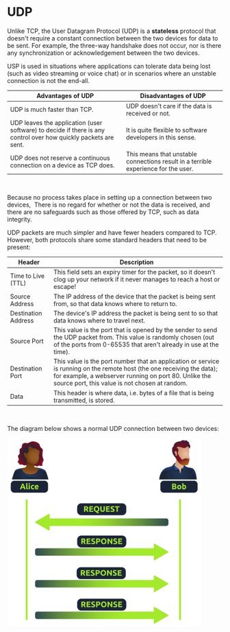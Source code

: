 # UDP

Unlike TCP, the User Datagram Protocol (UDP) is a **stateless** protocol that doesn't require a constant connection between the two devices for data to be sent. For example, the three-way handshake does not occur, nor is there any synchronization or acknowledgement between the two devices.

USP is used in situations where applications can tolerate data being lost (such as video streaming or voice chat) or in scenarios where an unstable connection is not the end-all.

| **Advantages of <span style="color: inherit;">UDP</span>** | **Disadvantages of <span style="color: inherit;">UDP</span>** |
| --- | --- |
| <span style="color: inherit;">UDP</span> is much faster than <span style="color: inherit;">TCP</span>. | UDP doesn't care if the data is received or not. |
| <span style="color: inherit;">UDP</span> leaves the application (user software) to decide if there is any control over how quickly packets are sent. | It is quite flexible to software developers in this sense. |
| <span style="color: inherit;">UDP</span> does not reserve a continuous connection on a device as <span style="color: inherit;">TCP</span> does. | This means that unstable connections result in a terrible experience for the user. |

&nbsp;

Because no process takes place in setting up a connection between two devices,  There is no regard for whether or not the data is received, and there are no safeguards such as those offered by TCP, such as data integrity.

UDP packets are much simpler and have fewer headers compared to TCP. However, both protocols share some standard headers that need to be present:

| **Header** | **Description** |
| --- | --- |
| Time to Live (<span style="color: inherit;">TTL</span>) | This field sets an expiry timer for the packet, so it doesn't clog up your network if it never manages to reach a host or escape! |
| Source Address | The IP address of the device that the packet is being sent from, so that data knows where to return to. |
| Destination Address | The device's IP address the packet is being sent to so that data knows where to travel next. |
| Source Port | This value is the port that is opened by the sender to send the UDP packet from. This value is randomly chosen (out of the ports from 0-65535 that aren't already in use at the time). |
| Destination Port | This value is the port number that an application or service is running on the remote host (the one receiving the data); for example, a webserver running on port 80. Unlike the source port, this value is not chosen at random. |
| Data | This header is where data, i.e. bytes of a file that is being transmitted, is stored. |

&nbsp;

The diagram below shows a normal UDP connection between two devices:

<img src="../../_resources/53d459ccda57e5fdea0dafe7e64ffe7c.svg" alt="53d459ccda57e5fdea0dafe7e64ffe7c.svg" width="454" height="439" class="jop-noMdConv">

&nbsp;